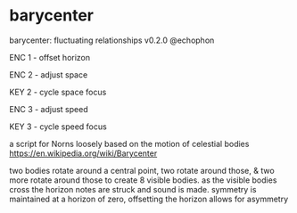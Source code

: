 # barycenter

barycenter: fluctuating relationships
v0.2.0 @echophon

ENC 1 - offset horizon

ENC 2 - adjust space

KEY 2 - cycle space focus

ENC 3 - adjust speed

KEY 3 - cycle speed focus

a script for Norns loosely based on the motion of celestial bodies https://en.wikipedia.org/wiki/Barycenter 

two bodies rotate around a central point, two rotate around those, & two more rotate around those to create 8 visible bodies. as the visible bodies cross the horizon notes are struck and sound is made.  symmetry is maintained at a horizon of zero, offsetting the horizon allows for asymmetry
